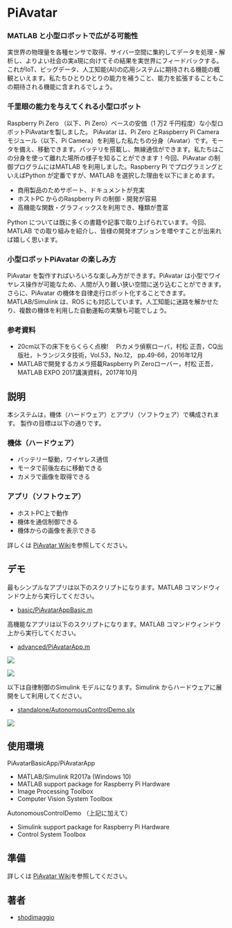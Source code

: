 PiAvatar
====

### MATLAB と小型ロボットで広がる可能性

実世界の物理量を各種センサで取得、サイバー空間に集約してデータを処理・解析し、よりよい社会の実a現に向けてその結果を実世界にフィードバックする。これがIoT、ビッグデータ、人工知能(AI)の応用システムに期待される機能の概観といえます。私たちひとりひとりの能力を補うこと、能力を拡張することもこの期待される機能に含まれるでしょう。

### 千里眼の能力を与えてくれる小型ロボット

Raspberry Pi Zero （以下、Pi Zero）ベースの安価（1 万2 千円程度）な小型ロボットPiAvatarを製しました。
PiAvatar は、Pi Zero とRaspberry Pi Camera モジュール（以下、Pi Camera）を利用した私たちの分身（Avatar）です。モータを備え、移動できます。バッテリを搭載し、無線通信ができます。私たちはこの分身を使って離れた場所の様子を知ることができます！今回、PiAvatar の制御プログラムにはMATLAB を利用しました。Raspberry Pi でプログラミングといえばPython が定番ですが、MATLAB を選択した理由を以下にまとめます。

- 商用製品のためサポート、ドキュメントが充実
- ホストPC からのRaspberry Pi の制御・開発が容易
- 高機能な関数・グラフィックスを利用でき、種類が豊富

Python については既に多くの書籍や記事で取り上げられています。今回、MATLAB での取り組みを紹介し、皆様の開発オプションを増やすことが出来れば嬉しく思います。

### 小型ロボットPiAvatar の楽しみ方

PiAvatar を製作すればいろいろな楽しみ方ができます。PiAvatar は小型でワイヤレス操作が可能なため、人間が入り難い狭い空間に送り込むことができます。さらに、PiAvatar の機体を自律走行ロボット化することできます。MATLAB/Simulink は、ROS にも対応しています。人工知能に迷路を解かせたり、複数の機体を利用した自動運転の実験も可能でしょう。

### 参考資料

- 20cm以下の床下をらくらく点検!　 Piカメラ偵察ローバ，村松 正吾，CQ出版社，トランジスタ技術，Vol.53，No.12， pp.49-66，2016年12月
- MATLABで開発するカメラ搭載Raspberry Pi Zeroローバー，村松 正吾，MATLAB EXPO 2017講演資料，2017年10月

## 説明

本システムは，機体（ハードウェア）とアプリ（ソフトウェア）で構成されます。
製作の目標は以下の通りです。

### 機体（ハードウェア）
- バッテリー駆動，ワイヤレス通信
- モータで前後左右に移動できる
- カメラで画像を取得できる

### アプリ（ソフトウェア）
- ホストPC上で動作
- 機体を通信制御できる
- 機体からの画像を表示できる

詳しくは [PiAvatar Wiki](https://github.com/shodimaggio/PiAvatar/wiki)を参照してください。

## デモ

最もシンプルなアプリは以下のスクリプトになります。MATLAB コマンドウィンドウ上から実行してください。

- [basic/PiAvatarAppBasic.m](https://github.com/shodimaggio/PiAvatar/blob/master/basic/PiAvatarAppBasic.m)

高機能なアプリは以下のスクリプトになります。MATLAB コマンドウィンドウ上から実行してください。

- [advanced/PiAvatarApp.m](https://github.com/shodimaggio/PiAvatar/blob/master/advanced/PiAvatarApp.m)

[![](http://img.youtube.com/vi/Z6dpTMZAKxU/0.jpg)](https://youtu.be/Z6dpTMZAKxU)

[![](http://img.youtube.com/vi/-Je2dn9hNJU/0.jpg)](https://youtu.be/-Je2dn9hNJU)

以下は自律制御のSimulink モデルになります。Simulink からハードウェアに展開をして利用してください。

- [standalone/AutonomousControlDemo.slx](https://github.com/shodimaggio/PiAvatar/blob/master/standalone/AutonomousControlDemo.slx)

[![](http://img.youtube.com/vi/E2TbdK0tUB0/0.jpg)](https://youtu.be/E2TbdK0tUB0)

## 使用環境

PiAvatarBasicApp/PiAvatarApp

- MATLAB/Simulink R2017a (Windows 10)
- MATLAB support package for Raspberry Pi Hardware
- Image Processing Toolbox
- Computer Vision System Toolbox

AutonomousControlDemo （上記に加えて）
- Simulink support package for Raspberry Pi Hardware
- Control System Toolbox


<!-- ## 使用法 -->

## 準備

詳しくは [PiAvatar Wiki](https://github.com/shodimaggio/PiAvatar/wiki)を参照してください。

<!-- ## ライセンス -->

<!-- [MIT](https://github.com/tcnksm/tool/blob/master/LICENCE) -->

## 著者

- [shodimaggio](https://github.com/shodimaggio)
